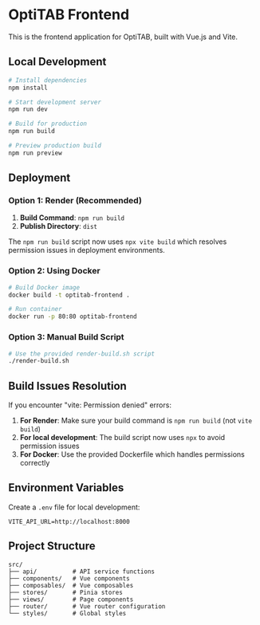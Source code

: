 # OptiTAB Frontend

This is the frontend application for OptiTAB, built with Vue.js and Vite.

## Local Development

```bash
# Install dependencies
npm install

# Start development server
npm run dev

# Build for production
npm run build

# Preview production build
npm run preview
```

## Deployment

### Option 1: Render (Recommended)

1. **Build Command**: `npm run build`
2. **Publish Directory**: `dist`

The `npm run build` script now uses `npx vite build` which resolves permission issues in deployment environments.

### Option 2: Using Docker

```bash
# Build Docker image
docker build -t optitab-frontend .

# Run container
docker run -p 80:80 optitab-frontend
```

### Option 3: Manual Build Script

```bash
# Use the provided render-build.sh script
./render-build.sh
```

## Build Issues Resolution

If you encounter "vite: Permission denied" errors:

1. **For Render**: Make sure your build command is `npm run build` (not `vite build`)
2. **For local development**: The build script now uses `npx` to avoid permission issues
3. **For Docker**: Use the provided Dockerfile which handles permissions correctly

## Environment Variables

Create a `.env` file for local development:

```env
VITE_API_URL=http://localhost:8000
```

## Project Structure

```
src/
├── api/          # API service functions
├── components/   # Vue components
├── composables/  # Vue composables
├── stores/       # Pinia stores
├── views/        # Page components
├── router/       # Vue router configuration
└── styles/       # Global styles
```
